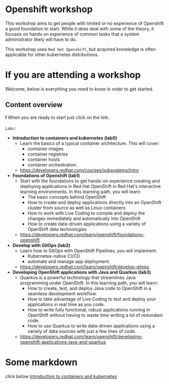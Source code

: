# Openshift workshop 

This workshop aims to get people with limited or no experience of Openshift a good foundation to start. While it does deal with some of the theory, it focuses on hands on experience of common tasks that a system administrator likely will have to do. 

This workshop uses ```Red Hat Openshift```, but acquired knowledge is often applicable for other kubernetes distributions.


# If you are attending a workshop

Welcome, below is everything you need to know in order to get started.

## Content overview

:exclamation: When you are ready to start just click on the link.

```Labs:```
- **Introduction to containers and kubernetes (lab0)**
    - Learn the basics of a typical container architecture. This will cover:
      - container images
      - container registries
      - container hosts
      - container orchestration.
    - https://developers.redhat.com/courses/subsystems/intro
- **Foundations of Openshift (lab1)**
    - Start with the foundations to get hands-on experience creating and deploying applications in Red Hat OpenShift in Red Hat's interactive learning environments. In this learning path, you will learn:
      - The basic concepts behind OpenShift
      - How to create and deploy applications directly into an OpenShift cluster from source as well as Linux containers
      - How to work with Live Coding to compile and deploy the changes immediately and automatically into OpenShift
      - How to create data-driven applications using a variety of OpenShift data technologies
    - https://developers.redhat.com/learn/openshift/foundations-openshift
- **Develop with GitOps (lab2)**
    - Learn how to GitOps with OpenShift Pipelines, you will implement:
      - Kubernetes-native CI/CD
      - automate and manage app deployment.
    -  https://developers.redhat.com/learn/openshift/develop-gitops
- **Developing OpenShift applications with Java and Quarkus (lab3)**
    - Quarkus is a powerful technology that streamlines Java programming under OpenShift. In this learning path, you will learn: 
      - How to create, test, and deploy Java code to OpenShift in a seamless development workflow.
      - How to take advantage of Live Coding to test and deploy your applications in real time as you code.
      - How to write fully functional, robust applications running in OpenShift without having to waste time writing a lot of redundant code.
      - How to use Quarkus to write data-driven applications using a variety of data sources with just a few lines of code.
    - https://developers.redhat.com/learn/openshift/developing-openshift-applications-java-and-quarkus


# Some markdown
*click below*
<a href="https://developers.redhat.com/courses/subsystems/intro" target="_blank">Introduction to containers and kubernetes</a>